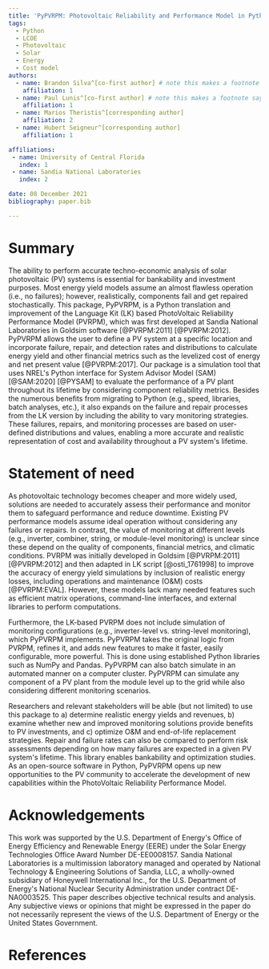```yaml
---
title: 'PyPVRPM: Photovoltaic Reliability and Performance Model in Python'
tags:
  - Python
  - LCOE
  - Photovoltaic
  - Solar
  - Energy
  - Cost model
authors:
  - name: Brandon Silva^[co-first author] # note this makes a footnote saying 'co-first author'
    affiliation: 1
  - name: Paul Lunis^[co-first author] # note this makes a footnote saying 'co-first author'
    affiliation: 1
  - name: Marios Theristis^[corresponding author]
    affiliation: 2
  - name: Hubert Seigneur^[corresponding author]
    affiliation: 1

affiliations:
 - name: University of Central Florida
   index: 1
 - name: Sandia National Laboratories
   index: 2

date: 08 December 2021
bibliography: paper.bib

---
```


# Summary

The ability to perform accurate techno-economic analysis of solar photovoltaic (PV) systems is essential for bankability and investment purposes. Most energy yield models assume an almost flawless operation (i.e., no failures); however, realistically, components fail and get repaired stochastically. This package, PyPVRPM, is a Python translation and improvement of the Language Kit (LK) based PhotoVoltaic Reliability Performance Model (PVRPM), which was first developed at Sandia National Laboratories in Goldsim software [@PVRPM:2011] [@PVRPM:2012]. PyPVRPM allows the user to define a PV system at a specific location and incorporate failure, repair, and detection rates and distributions to calculate energy yield and other financial metrics such as the levelized cost of energy and net present value [@PVRPM:2017]. Our package is a simulation tool that uses NREL's Python interface for System Advisor Model (SAM) [@SAM:2020] [@PYSAM] to evaluate the performance of a PV plant throughout its lifetime by considering component reliability metrics. Besides the numerous benefits from migrating to Python (e.g., speed, libraries, batch analyses, etc.), it also expands on the failure and repair processes from the LK version by including the ability to vary monitoring strategies. These failures, repairs, and monitoring processes are based on user-defined distributions and values, enabling a more accurate and realistic representation of cost and availability throughout a PV system's lifetime.  

# Statement of need

As photovoltaic technology becomes cheaper and more widely used, solutions are needed to accurately assess their performance and monitor them to safeguard performance and reduce downtime. Existing PV performance models assume ideal operation without considering any failures or repairs. In contrast, the value of monitoring at different levels (e.g., inverter, combiner, string, or module-level monitoring) is unclear since these depend on the quality of components, financial metrics, and climatic conditions. PVRPM was initially developed in Goldsim [@PVRPM:2011] [@PVRPM:2012] and then adapted in LK script [@osti_1761998] to improve the accuracy of energy yield simulations by inclusion of realistic energy losses, including operations and maintenance (O&M) costs [@PVRPM:EVAL]. However, these models lack many needed features such as efficient matrix operations, command-line interfaces, and external libraries to perform computations.

Furthermore, the LK-based PVRPM does not include simulation of monitoring configurations (e.g., inverter-level vs. string-level monitoring), which PyPVRPM implements. PyPVRPM takes the original logic from PVRPM, refines it, and adds new features to make it faster, easily configurable, more powerful. This is done using established Python libraries such as NumPy and Pandas. PyPVRPM can also batch simulate in an automated manner on a computer cluster. PyPVRPM can simulate any component of a PV plant from the module level up to the grid while also considering different monitoring scenarios.

Researchers and relevant stakeholders will be able (but not limited) to use this package to a) determine realistic energy yields and revenues, b) examine whether new and improved monitoring solutions provide benefits to PV investments, and c) optimize O&M and end-of-life replacement strategies. Repair and failure rates can also be compared to perform risk assessments depending on how many failures are expected in a given PV system's lifetime. This library enables bankability and optimization studies. As an open-source software in Python, PyPVRPM opens up new opportunities to the PV community to accelerate the development of new capabilities within the PhotoVoltaic Reliability Performance Model.

# Acknowledgements

This work was supported by the U.S. Department of Energy's Office of Energy Efficiency and Renewable Energy (EERE) under the Solar Energy Technologies Office Award Number DE-EE0008157.
Sandia National Laboratories is a multimission laboratory managed and operated by National Technology & Engineering Solutions of Sandia, LLC, a wholly-owned subsidiary of Honeywell International Inc., for the U.S. Department of Energy's National Nuclear Security Administration under contract DE-NA0003525. This paper describes objective technical results and analysis. Any subjective views or opinions that might be expressed in the paper do not necessarily represent the views of the U.S. Department of Energy or the United States Government.

# References
